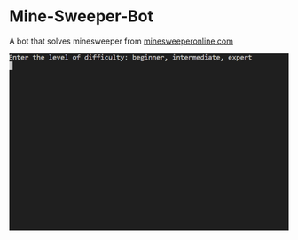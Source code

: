 # Mine-Sweeper-Bot
A bot that solves minesweeper from [minesweeperonline.com](https://minesweeperonline.com/)

![](https://github.com/SimpleNic/Mine-Sweeper-Bot/blob/main/MineSweeperAnimation.gif)
